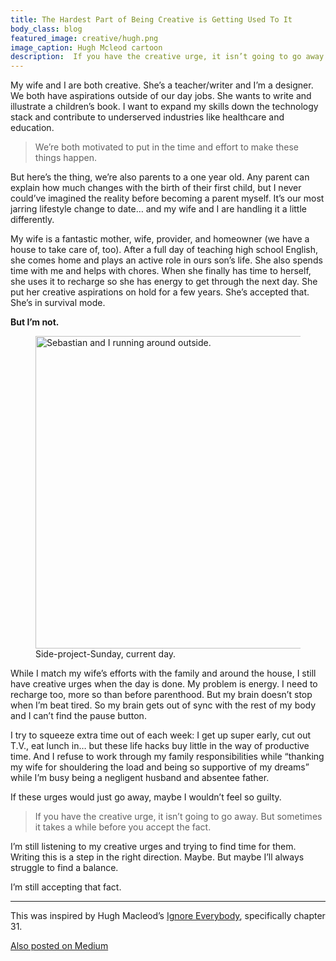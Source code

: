 ```yaml
---
title: The Hardest Part of Being Creative is Getting Used To It
body_class: blog
featured_image: creative/hugh.png
image_caption: Hugh Mcleod cartoon
description:  If you have the creative urge, it isn’t going to go away.
---
```


My wife and I are both creative. She’s a teacher/writer and I’m a designer. We both have aspirations outside of our day jobs. She wants to write and illustrate a children’s book. I want to expand my skills down the technology stack and contribute to underserved industries like healthcare and education.

> We’re both motivated to put in the time and effort to make these things happen.

But here’s the thing, we’re also parents to a one year old. Any parent can explain how much changes with the birth of their first child, but I never could’ve imagined the reality before becoming a parent myself. It’s our most jarring lifestyle change to date… and my wife and I are handling it a little differently.

My wife is a fantastic mother, wife, provider, and homeowner (we have a house to take care of, too). After a full day of teaching high school English, she comes home and plays an active role in ours son’s life. She also spends time with me and helps with chores. When she finally has time to herself, she uses it to recharge so she has energy to get through the next day. She put her creative aspirations on hold for a few years. She’s accepted that. She’s in survival mode.

**But I’m not.**

<figure>
	<img src="/assets/img/creative/sebastian.jpg" alt="Sebastian and I running around outside." width="600" height="500">
	<figcaption>Side-project-Sunday, current day.</figcaption>
</figure>

While I match my wife’s efforts with the family and around the house, I still have creative urges when the day is done. My problem is energy. I need to recharge too, more so than before parenthood. But my brain doesn’t stop when I’m beat tired. So my brain gets out of sync with the rest of my body and I can’t find the pause button.

I try to squeeze extra time out of each week: I get up super early, cut out T.V., eat lunch in… but these life hacks buy little in the way of productive time. And I refuse to work through my family responsibilities while “thanking my wife for shouldering the load and being so supportive of my dreams” while I’m busy being a negligent husband and absentee father.

If these urges would just go away, maybe I wouldn’t feel so guilty.

> If you have the creative urge, it isn’t going to go away. But sometimes it takes a while before you accept the fact.

I’m still listening to my creative urges and trying to find time for them. Writing this is a step in the right direction. Maybe. But maybe I’ll always struggle to find a balance.

I’m still accepting that fact.

<hr role="presentation" aria-role="hidden">

This was inspired by Hugh Macleod’s <a href="http://gapingvoid.com/ie/">Ignore Everybody</a>, specifically chapter 31.

<a href="https://medium.com/p/d5bbbf857581" class="medium">Also posted on Medium</a>
